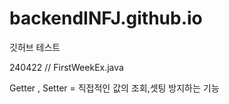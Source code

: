 # backendINFJ.github.io
깃허브 테스트 


240422 // FirstWeekEx.java


Getter , Setter = 직접적인 값의 조회,셋팅 방지하는 기능

